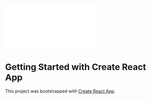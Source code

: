 
![plot](README.md)


# Getting Started with Create React App

This project was bootstrapped with [Create React App](https://github.com/facebook/create-react-app).


